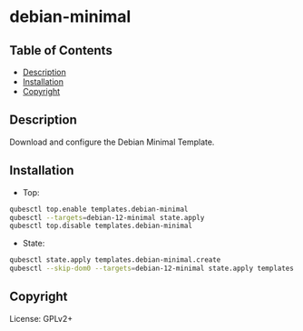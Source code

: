 # debian-minimal

## Table of Contents

* [Description](#description)
* [Installation](#installation)
* [Copyright](#copyright)

## Description

Download and configure the Debian Minimal Template.

## Installation

- Top:
```sh
qubesctl top.enable templates.debian-minimal
qubesctl --targets=debian-12-minimal state.apply
qubesctl top.disable templates.debian-minimal
```
- State:
```sh
qubesctl state.apply templates.debian-minimal.create
qubesctl --skip-dom0 --targets=debian-12-minimal state.apply templates.debian-minimal.install
```

## Copyright

License: GPLv2+
